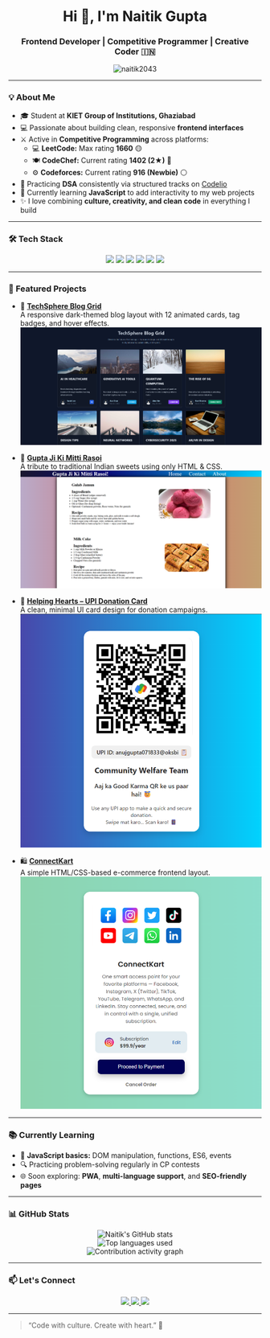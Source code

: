 <!-- GitHub Profile README for Naitik Gupta -->

<h1 align="center">Hi 👋, I'm Naitik Gupta</h1>
<h3 align="center">Frontend Developer | Competitive Programmer | Creative Coder 🇮🇳</h3>

<p align="center">
  <img src="https://komarev.com/ghpvc/?username=naitik2043&label=Profile%20views&color=0e75b6&style=flat" alt="naitik2043" />
</p>

---

### 💡 About Me
- 🎓 Student at **KIET Group of Institutions, Ghaziabad**
- 💻 Passionate about building clean, responsive **frontend interfaces**
- ⚔️ Active in **Competitive Programming** across platforms:
  - 💻 **LeetCode:** Max rating **1660** 🟡  
  - 🍽 **CodeChef:** Current rating **1402 (2★)** 🌟  
  - ⚙️ **Codeforces:** Current rating **916 (Newbie)** ⚪  
- 📘 Practicing **DSA** consistently via structured tracks on [Codelio](https://codelio.io/user/naitik2043)
- 🌱 Currently learning **JavaScript** to add interactivity to my web projects
- ✨ I love combining **culture, creativity, and clean code** in everything I build

---

### 🛠️ Tech Stack

<p align="center">
  <img src="https://img.shields.io/badge/HTML5-E34F26?style=for-the-badge&logo=html5&logoColor=white"/>
  <img src="https://img.shields.io/badge/CSS3-1572B6?style=for-the-badge&logo=css3&logoColor=white"/>
  <img src="https://img.shields.io/badge/JavaScript-F7DF1E?style=for-the-badge&logo=javascript&logoColor=black"/>
  <img src="https://img.shields.io/badge/C++-00599C?style=for-the-badge&logo=cplusplus&logoColor=white"/>
  <img src="https://img.shields.io/badge/DSA-Important-FF5722?style=for-the-badge"/>
  <a href="https://codelio.io/user/naitik2043">
    <img src="https://img.shields.io/badge/DSA%20Track-Codelio-blueviolet?style=for-the-badge&logo=codeforces&logoColor=white"/>
  </a>
</p>

---

### 🚀 Featured Projects

- 📰 [**TechSphere Blog Grid**](https://github.com/naitik2043/techsphere-blog-grid)  
  A responsive dark-themed blog layout with 12 animated cards, tag badges, and hover effects.  
  ![Preview](https://github.com/naitik2043/techsphere-blog-grid/blob/main/preview.png)

- 🍮 [**Gupta Ji Ki Mitti Rasoi**](https://github.com/naitik2043/gupta-ji-mitti-rasoi)  
  A tribute to traditional Indian sweets using only HTML & CSS.  
  ![Preview](https://github.com/naitik2043/gupta-ji-mitti-rasoi/blob/main/preview.png)

- 💖 [**Helping Hearts – UPI Donation Card**](https://github.com/naitik2043/helping-hearts)  
  A clean, minimal UI card design for donation campaigns.  
  ![Preview](https://github.com/naitik2043/helping-hearts/blob/main/preview.png)

- 🛍️ [**ConnectKart**](https://github.com/naitik2043/ConnectKart)  
  A simple HTML/CSS-based e-commerce frontend layout.  
  ![Preview](https://github.com/naitik2043/ConnectKart/blob/main/preview.png)

---

### 📚 Currently Learning

- 📌 **JavaScript basics:** DOM manipulation, functions, ES6, events
- 🔍 Practicing problem-solving regularly in CP contests
- 🌐 Soon exploring: **PWA**, **multi-language support**, and **SEO-friendly pages**

---

### 📊 GitHub Stats

<p align="center">
  <img src="https://github-readme-stats.vercel.app/api?username=naitik2043&show_icons=true&theme=tokyonight" alt="Naitik's GitHub stats"/>
  <br/>
  <img src="https://github-readme-stats.vercel.app/api/top-langs/?username=naitik2043&layout=compact&theme=tokyonight" alt="Top languages used"/>
  <br/>
  <img src="https://github-readme-activity-graph.vercel.app/graph?username=naitik2043&theme=react-dark" alt="Contribution activity graph"/>
</p>

---

### 📫 Let's Connect

<p align="center">
  <a href="mailto:naitikgupta2043@gmail.com">
    <img src="https://img.shields.io/badge/Email-D14836?style=for-the-badge&logo=gmail&logoColor=white"/>
  </a>
  <a href="https://www.linkedin.com/in/naitik-gupta-81700233a">
    <img src="https://img.shields.io/badge/LinkedIn-blue?style=for-the-badge&logo=linkedin&logoColor=white"/>
  </a>
  <a href="https://github.com/naitik2043">
    <img src="https://img.shields.io/badge/GitHub-100000?style=for-the-badge&logo=github&logoColor=white"/>
  </a>
</p>

---

> “Code with culture. Create with heart.” 💛
